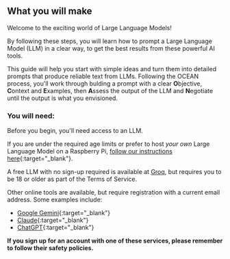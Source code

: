 ## What you will make

Welcome to the exciting world of Large Language Models! 

By following these steps, you will learn how to prompt a Large Language Model (LLM) in a clear way, to get the best results from these powerful AI tools. 

This guide will help you start with simple ideas and turn them into detailed prompts that produce reliable text from LLMs. Following the OCEAN process, you'll work through bulding a prompt with a clear **O**bjective, **C**ontext and **E**xamples, then **A**ssess the output of the LLM and **N**egotiate until the output is what you envisioned.

### You will need:
Before you begin, you'll need access to an LLM. 

If you are under the required age limits or prefer to host *your own* Large Language Model on a Raspberry Pi, [follow our instructions here](https://projects.raspberrypi.org/en/projects/llm-rpi){:target="_blank"}.

A free LLM with no sign-up required is available at [Groq](www.groq.com), but requires you to be 18 or older as part of the Terms of Service.

Other online tools are available, but require registration with a current email address. Some examples include:
- [Google Gemini](https://google.gemini.com/){:target="_blank"}
- [Claude](www.claude.ai){:target="_blank"}
- [ChatGPT](www.chat.openai.org){:target="_blank"}

**If you sign up for an account with one of these services, please remember to follow their safety policies.**

